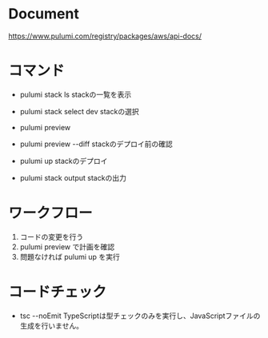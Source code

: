 # Document
https://www.pulumi.com/registry/packages/aws/api-docs/

# コマンド
- pulumi stack ls
stackの一覧を表示

- pulumi stack select dev
stackの選択

- pulumi preview
- pulumi preview --diff
stackのデプロイ前の確認

- pulumi up
stackのデプロイ

- pulumi stack output
stackの出力

# ワークフロー
1. コードの変更を行う
2. pulumi preview で計画を確認
3. 問題なければ pulumi up を実行

# コードチェック
- tsc --noEmit
TypeScriptは型チェックのみを実行し、JavaScriptファイルの生成を行いません。
